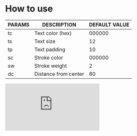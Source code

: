 # How to use

| PARAMS | DESCRIPTION          | DEFAULT VALUE |
|--------|----------------------|---------------|
| tc     | Text color (hex)     | 000000        |
| ts     | Text size            | 12            |
| tp     | Text padding         | 10            |
| sc     | Stroke color         | 000000        |
| sw     | Stroke weight        | 2             |
| dc     | Distance from center | 80            |

![test](https://elwan.ch/github/cdp/cdp.php?data=python,javascript,node%20js,php&tc=ffffff&sc=ffffff&sw=10)
